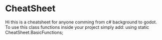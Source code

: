 # CheatSheet
Hi this is a cheatsheet for anyone comming from c# background to godot.
To use this class functions inside your project simply add:
using static CheatSheet.BasicFunctions;
